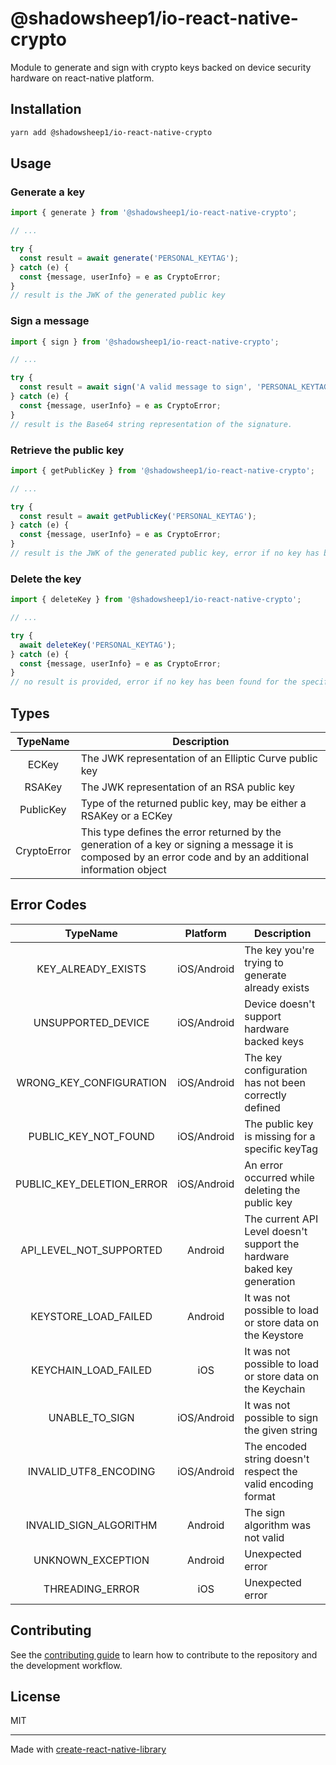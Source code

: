 # @shadowsheep1/io-react-native-crypto

Module to generate and sign with crypto keys backed on device security hardware on react-native platform.

## Installation

```sh
yarn add @shadowsheep1/io-react-native-crypto
```

## Usage

### Generate a key

```js
import { generate } from '@shadowsheep1/io-react-native-crypto';

// ...

try {
  const result = await generate('PERSONAL_KEYTAG');
} catch (e) {
  const {message, userInfo} = e as CryptoError;
}
// result is the JWK of the generated public key
```

### Sign a message

```js
import { sign } from '@shadowsheep1/io-react-native-crypto';

// ...

try {
  const result = await sign('A valid message to sign', 'PERSONAL_KEYTAG');
} catch (e) {
  const {message, userInfo} = e as CryptoError;
}
// result is the Base64 string representation of the signature.
```

### Retrieve the public key

```js
import { getPublicKey } from '@shadowsheep1/io-react-native-crypto';

// ...

try {
  const result = await getPublicKey('PERSONAL_KEYTAG');
} catch (e) {
  const {message, userInfo} = e as CryptoError;
}
// result is the JWK of the generated public key, error if no key has been yet generated
```

### Delete the key

```js
import { deleteKey } from '@shadowsheep1/io-react-native-crypto';

// ...

try {
  await deleteKey('PERSONAL_KEYTAG');
} catch (e) {
  const {message, userInfo} = e as CryptoError;
}
// no result is provided, error if no key has been found for the specified keytag
```

## Types

|  TypeName   | Description                                                                                                                                                  |
| :---------: | ------------------------------------------------------------------------------------------------------------------------------------------------------------ |
|    ECKey    | The JWK representation of an Elliptic Curve public key                                                                                                       |
|   RSAKey    | The JWK representation of an RSA public key                                                                                                                  |
|  PublicKey  | Type of the returned public key, may be either a RSAKey or a ECKey                                                                                           |
| CryptoError | This type defines the error returned by the generation of a key or signing a message it is composed by an error code and by an additional information object |

## Error Codes

|         TypeName          |  Platform   | Description                                                             |
| :-----------------------: | :---------: | ----------------------------------------------------------------------- |
|    KEY_ALREADY_EXISTS     | iOS/Android | The key you're trying to generate already exists                        |
|    UNSUPPORTED_DEVICE     | iOS/Android | Device doesn't support hardware backed keys                             |
|  WRONG_KEY_CONFIGURATION  | iOS/Android | The key configuration has not been correctly defined                    |
|   PUBLIC_KEY_NOT_FOUND    | iOS/Android | The public key is missing for a specific keyTag                         |
| PUBLIC_KEY_DELETION_ERROR | iOS/Android | An error occurred while deleting the public key                         |
|  API_LEVEL_NOT_SUPPORTED  |   Android   | The current API Level doesn't support the hardware baked key generation |
|   KEYSTORE_LOAD_FAILED    |   Android   | It was not possible to load or store data on the Keystore               |
|   KEYCHAIN_LOAD_FAILED    |     iOS     | It was not possible to load or store data on the Keychain               |
|      UNABLE_TO_SIGN       | iOS/Android | It was not possible to sign the given string                            |
|   INVALID_UTF8_ENCODING   | iOS/Android | The encoded string doesn't respect the valid encoding format            |
|  INVALID_SIGN_ALGORITHM   |   Android   | The sign algorithm was not valid                                        |
|     UNKNOWN_EXCEPTION     |   Android   | Unexpected error                                                        |
|      THREADING_ERROR      |     iOS     | Unexpected error                                                        |

## Contributing

See the [contributing guide](CONTRIBUTING.md) to learn how to contribute to the repository and the development workflow.

## License

MIT

---

Made with [create-react-native-library](https://github.com/callstack/react-native-builder-bob)
